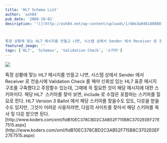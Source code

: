 ```yaml
---
title: 'HL7 Schema List'
author: 'ash84'
pub_date: '2008-10-01'
description: '![](http://ash84.net/wp-content/uploads/1/48e3a0461d08887.png)



특정 상황에 맞는 HL7 메시지를 만들고 나면, 시스템 상에서 Sender 에서 Receiver 로 전송시에 Validation Check 를 해야 신뢰성 있는 HL7 표준 메시지 구조를 구축했다고 주장할수 있는데, 그때에 꼭 필요한 것이 해당 메시지에 대한 스키마이다.'
featured_image: ''
tags: ['HL7', 'Schemas', 'Validation Check', '스키마']
---
```



![](http://ash84.net/wp-content/uploads/1/48e3a0461d08887.png)

<span style="font-size: 11pt;">  
</span>  
<span style="font-size: 11pt;">특정 상황에 맞는 HL7 메시지를 만들고 나면, 시스템 상에서 Sender 에서 Receiver 로 전송시에 Validation Check 를 해야 신뢰성 있는 HL7 표준 메시지 구조를 구축했다고 주장할수 있는데, 그때에 꼭 필요한 것이 해당 메시지에 대한 스키마이다. </span>  
<span style="font-size: 11pt;">  
</span>  
<span style="font-size: 11pt;">해당 HL7  스키마를 찾아 보면, include 로 수많은 포함하는 스키마를 필요로 한다. HL7 Version 3 Ballot 에서 해당 스키마를 찾을수도 있도, 다운을 받을수도 있지만, 그것이 어려운 사용자라면, 다음의 사이트를 찾아서 해당 스키마를 복사 및 다운 받으면 </span><span style="font-size: 11pt;">된다. </span>  
<span style="font-size: 11pt;">  
</span>  
[<span style="font-size: 10pt;">http://www.koders.com/xml/fidB10EC378CBD2C3AB52F715B8C3702E0EF27E7515.aspx</span>](http://www.koders.com/xml/fidB10EC378CBD2C3AB52F715B8C3702E0EF27E7515.aspx)  
<span style="font-size: 11pt;">  
</span>



